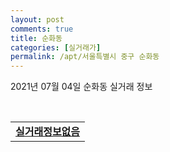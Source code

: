 ```yaml
---
layout: post
comments: true
title: 순화동
categories: [실거래가]
permalink: /apt/서울특별시 중구 순화동
---
```


2021년 07월 04일 순화동 실거래 정보

<script type="text/javascript">
  google.charts.load('current', {'packages':['corechart']});
  google.charts.setOnLoadCallback(drawChart);

  function drawChart() {
    var data = google.visualization.arrayToDataTable([['거래일', '매매', '전월세', '전매'], ['20-07', 6, 9, 0], ['20-08', 5, 10, 0], ['20-09', 2, 7, 0], ['20-10', 5, 8, 0], ['20-11', 2, 7, 0], ['20-12', 4, 11, 0], ['21-01', 2, 4, 0], ['21-02', 1, 5, 0], ['21-03', 3, 7, 0], ['21-04', 2, 1, 0], ['21-05', 1, 1, 0], ['21-06', 0, 2, 0]]);

    var options = {
      title: '최근 유형별 거래량 추이',
      legend: { position: 'bottom' }
    };

    var chart = new google.visualization.LineChart(document.getElementById('columnchart_material'));
    chart.draw(data, (options));
  }
</script>

<div id="columnchart_material" style="width: 95%; margin-left: -35px; display: block"></div>
<br>
<table>
  <tr>
    <td colspan="4" style="font-weight: bold;"><a href="https://search.naver.com/search.naver?query=순화동 실거래정보없음">실거래정보없음</a></td>
  </tr>
    
</table>
    